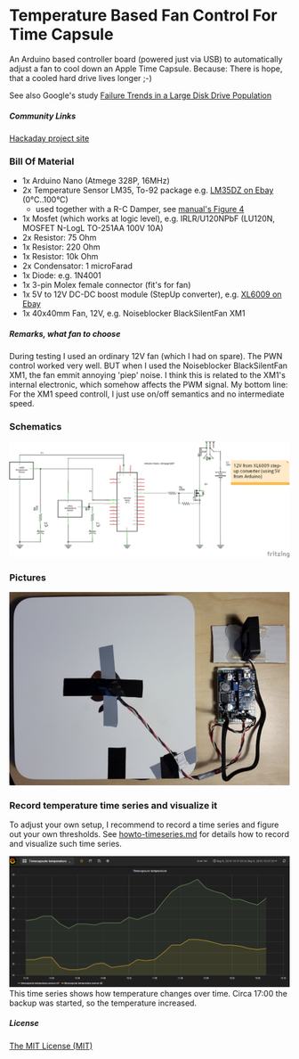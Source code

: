 # Temperature Based Fan Control For Time Capsule

An Arduino based controller board (powered just via USB) to automatically adjust
a fan to cool down an Apple Time Capsule.
Because: There is hope, that a cooled hard drive lives longer ;-)

See also Google's study [Failure Trends in a Large Disk Drive Population](http://static.googleusercontent.com/media/research.google.com/en/archive/disk_failures.pdf)

##### Community Links

[Hackaday project site](https://hackaday.io/project/16555-temperature-based-fan-control)


### Bill Of Material

* 1x Arduino Nano (Atmege 328P, 16MHz)
* 2x Temperature Sensor LM35, To-92 package e.g. [LM35DZ on Ebay](http://www.ebay.com/sch/i.html?_nkw=LM35DZ) (0°C..100°C)
   * used together with a R-C Damper, see [manual's Figure 4](http://www.watterott.com/download/LM35.pdf)
* 1x Mosfet (which works at logic level), e.g. IRLR/U120NPbF (LU120N, MOSFET N-LogL TO-251AA 100V 10A)
* 2x Resistor: 75 Ohm
* 1x Resistor: 220 Ohm
* 1x Resistor: 10k Ohm
* 2x Condensator: 1 microFarad
* 1x Diode: e.g. 1N4001
* 1x 3-pin Molex female connector (fit's for fan)
* 1x 5V to 12V DC-DC boost module (StepUp converter), e.g. [XL6009 on Ebay](http://www.ebay.com/sch/i.html?_nkw=XL6009)
* 1x 40x40mm Fan, 12V, e.g. Noiseblocker BlackSilentFan XM1

##### Remarks, what fan to choose

During testing I used an ordinary 12V fan (which I had on spare).
The PWN control worked very well.
BUT when I used the Noiseblocker BlackSilentFan XM1, the fan emmit annoying 'piep' noise.
I think this is related to the XM1's internal electronic, which somehow affects the PWM signal.
My bottom line: For the XM1 speed controll, I just use on/off semantics and no intermediate speed.


### Schematics

![PCB](temperature-controller_pcb.png?raw=true)


### Pictures

![PCB and Time Capsule](20151025_235245.jpg?raw=true)


### Record temperature time series and visualize it

To adjust your own setup, I recommend to record a time series and figure out your own thresholds.
See [howto-timeseries.md](howto-timeseries.md) for details how to record and visualize such time series.

![example temperature](temperature-graph.png?raw=true)
This time series shows how temperature changes over time.
Circa 17:00 the backup was started, so the temperature increased.

##### License

[The MIT License (MIT)](https://opensource.org/licenses/MIT)
